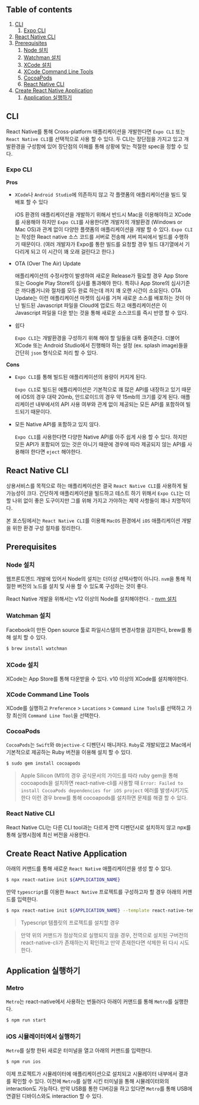 ## Table of contents

1. [CLI](#cli)
   1. [Expo CLI](#expo-cli)
1. [React Native CLI](#react-native-cli)
1. [Prerequisites](#prerequisites)
   1. [Node 설치](#node-설치)
   1. [Watchman 설치](#watchman-설치)
   1. [XCode 설치](#xcode-설치)
   1. [XCode Command Line Tools](#xcode-command-line-tools)
   1. [CocoaPods](#cocoapods)
   1. [React Native CLI](#react-native-cli)
1. [Create React Native Application](#create-react-native-application)
   1. [Application 실행하기](#application-실행하기)

## CLI

React Native를 통해 Cross-platform 애플리케이션을 개발한다면 `Expo CLI` 또는 `React Native CLI`를 선택적으로 사용 할 수 있다.
두 CLI는 장단점을 가지고 있고 개발환경을 구성함에 있어 장단점의 이해를 통해 상황에 맞는 적절한 spec을 정할 수 있다.

### Expo CLI

**Pros**

- `XCode`나 `Android Studio`에 의존하지 않고 각 플랫폼의 애플리케이션을 빌드 및 배포 할 수 있다

  iOS 환경의 애플리케이션을 개발하기 위해서 반드시 Mac을 이용해야하고 XCode를 사용해야 하지만
  `Expo CLI`를 사용한다면 개발자의 개발환경 (Windows or Mac OS)과 관계 없이 다양한 플랫폼의 애플리케이션을 개발 할 수 있다.
  `Expo CLI`는 작성한 React native 소스 코드를 서버로 전송해 서버 피씨에서 빌드를 수행하기 때문이다. (여러 개발자가 Expo를 통한 빌드를 요청할 경우 빌드 대기열에서 기다리게 되고 이 시간이 꽤 오래 걸린다고 한다.)

- OTA (Over The Air) Update

  애플리케이션의 수정사항이 발생하여 새로운 Release가 필요할 경우 App Store 또는 Google Play Store의 심사를 통과해야 한다. 특히나 App Store의 심사기준은 까다롭거니와 절차를 모두 완료 하는데 까지 꽤 오랜 시간이 소요된다.
  OTA Update는 이런 애플리케이션 마켓의 심사를 거쳐 새로운 소스를 배포하는 것이 아닌 빌드된 Javascript 파일을 Cloud에 업로드 하고 애플리케이션은 이 Javascript 파일을 다운 받는 것을 통해 새로운 소스코드를 즉시 반영 할 수 있다.

* 쉽다

  `Expo CLI`는 개발환경을 구성하기 위해 해야 할 일들을 대폭 줄여준다. 더불어 XCode 또는 Android Studio에서 진행해야 하는 설정 (ex. splash image)들을 간단히 `json` 형식으로 처리 할 수 있다.

**Cons**

- `Expo CLI`를 통해 빌드된 애플리케이션의 용량이 커지게 된다.

  `Expo CLI`로 빌드된 애플리케이션은 기본적으로 꽤 많은 API를 내장하고 있기 때문에 iOS의 경우 대략 20mb, 안드로이드의 경우 약 15mb의 크기를 갖게 된다. 애플리케이션 내부에서의 API 사용 여부와 관계 없이 제공되는 모든 API를 포함하여 빌드되기 때문이다.

- 모든 Native API를 포함하고 있지 않다.

  `Expo CLI`를 사용한다면 다양한 Native API를 아주 쉽게 사용 할 수 있다. 하지만 모든 API가 포함되어 있는 것은 아니기 때문에 경우에 따라 제공되지 않는 API를 사용해야 한다면 `eject` 해야한다.

## React Native CLI

상용서비스를 목적으로 하는 애플리케이션은 결국 `React Native CLI`를 사용하게 될 가능성이 크다. 간단하게 애플리케이션을 빌드하고 테스트 하기 위해서 `Expo CLI`는 더할 나위 없이 좋은 도구이지만 그를 위해 가지고 가야하는 제약 사항들이 꽤나 치명적이다.

본 포스팅에서는 `React Native CLI`를 이용해 `MacOS` 환경에서 `iOS` 애플리케이션 개발을 위한 환경 구성 절차를 정리한다.

## Prerequisites

### Node 설치

웹프론트엔드 개발에 있어서 Node의 설치는 더이상 선택사항이 아니다. `nvm`을 통해 적절한 버전의 노드를 설치 및 사용 할 수 있도록 구성하는 것이 좋다.

React Native 개발을 위해서는 v12 이상의 Node를 설치해야한다. - [nvm 설치](https://github.com/nvm-sh/nvm)

### Watchman 설치

Facebook이 만든 Open source 툴로 파일시스템의 변경사항을 감지한다, brew를 통해 설치 할 수 있다.

```sh
$ brew install watchman
```

### XCode 설치

XCode는 App Store를 통해 다운받을 수 있다. v10 이상의 XCode를 설치해야한다.

### XCode Command Line Tools

XCode를 실행하고 `Preference` > `Locations` > `Command Line Tools`를 선택하고 가장 최신의 `Command Line Tool`을 선택한다.

### CocoaPods

`CocoaPods`는 `Swift`와 `Objective-C` 디펜던시 매니저다. `Ruby`로 개발되었고 Mac에서 기본적으로 제공하는 Ruby 버전을 이용해 설치 할 수 있다.

```sh
$ sudo gem install cocoapods
```

> Apple Silicon (M1)의 경우 공식문서의 가이드를 따라 ruby gem을 통해 cocoapods을 설치하면 react-native-cli를 사용할 때 `Error: Failed to install CocoaPods dependencies for iOS project` 에러를 발생시키기도 한다 이런 경우 brew를 통해 cocoapods를 설치하면 문제를 해결 할 수 있다.

### React Native CLI

React Native CLI는 다른 CLI tool과는 다르게 전역 디펜던시로 설치하지 않고 npx를 통해 실행시점에 최신 버전을 사용한다.

## Create React Native Application

아래의 커맨드를 통해 새로운 `React Native` 애플리케이션을 생성 할 수 있다.

```sh
$ npx react-native init ${APPLICATION_NAME}
```

만약 `typescript`를 이용한 `React Native` 프로젝트를 구성하고자 할 경우 아래의 커맨드를 입력한다.

```sh
$ npx react-native init ${APPLICATION_NAME} --template react-native-template-typescript
```

> Typescript 템플릿의 프로젝트를 설치할 경우

> 만약 위의 커맨드가 정상적으로 실행되지 않을 경우, 전역으로 설치된 구버전의 react-native-cli가 존재하는지 확인하고 만약 존재한다면 삭제한 뒤 다시 시도한다.

## Application 실행하기

### Metro

`Metro`는 react-native에서 사용하는 번들러다 아래이 커맨드를 통해 `Metro`를 실행한다.

```sh
$ npm run start
```

### iOS 시뮬레이터에서 실행하기

`Metro`를 실항 한뒤 새로운 터미널을 열고 아래의 커맨드를 입력한다.

```sh
$ npm run ios
```

이제 프로젝트가 시뮬레이터에 애플리케이션으로 설치되고 시뮬레이터 내부에서 결과를 확인할 수 있다. 이전에 `Metro`를 실행 시킨 터미널을 통해 시뮬레이터와의 interaction도 가능하다. 만약 USB를 통한 디버깅을 하고 있다면 `Metro`를 통해 USB에 연결된 디바이스와도 interaction 할 수 있다.
